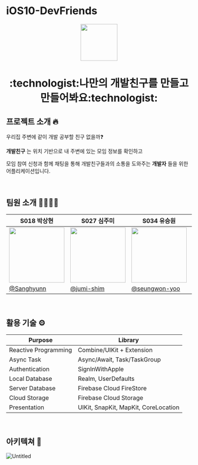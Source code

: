 # iOS10-DevFriends
<p align="center">
<img height="100" src="https://user-images.githubusercontent.com/78123636/200255125-1e22bb1d-facc-486b-9be0-307be0944fe7.png">
</img></p>

<h1 align="center">
 :technologist:나만의 개발친구를 만들고 만들어봐요:technologist:
</h1>

## 프로젝트 소개 :fire:
우리집 주변에 같이 개발 공부할 친구 없을까:question:

__개발친구__ 는 위치 기반으로 내 주변에 있는 모임 정보를 확인하고

모임 참여 신청과 함께 채팅을 통해 개발친구들과의 소통을 도와주는 __개발자__ 들을 위한 어플리케이션입니다.

<br/>

## 팀원 소개 👨‍👨‍👧‍👧

| S018 박상현 | S027 심주미 | S034 유승원 | S037 이대현 |
| --- | --- | --- | --- |
| <img src = "https://user-images.githubusercontent.com/73176655/200266410-ff13afe6-320d-49f4-b9f0-84a72e75ceba.jpg" width=150> | <img src = "https://avatars.githubusercontent.com/u/77629102?v=4" width=150>  | <img src="https://user-images.githubusercontent.com/78123636/200247262-94d75ee8-a278-4813-8779-fb1bb4a9b124.png" width=150> | <img src = "https://user-images.githubusercontent.com/58897339/200350263-12820403-8593-488a-b4b4-98e0cf0ba13c.jpeg" width=150> |
|[@Sanghyunn](https://github.com/Sanghyunn)|[@jumi-shim](https://github.com/jumi-shim)|[@seungwon-yoo](https://github.com/seungwon-yoo)|[@eogus4658](https://github.com/eogus4658)|

<br/>

## 활용 기술 :gear:
 | Purpose                                                   | Library                                                   |
| ------------------------------------------------------------ | ------------------------------------------------------- |
| Reactive Programming | Combine/UIKit + Extension |
| Async Task | Async/Await, Task/TaskGroup |
| Authentication | SignInWithApple |
| Local Database | Realm, UserDefaults |
| Server Database | Firebase Cloud FireStore |
| Cloud Storage | Firebase Cloud Storage |
| Presentation | UIKit, SnapKit, MapKit, CoreLocation |

<br/>

## 아키텍쳐 :triangular_ruler:
![Untitled](https://user-images.githubusercontent.com/78123636/205304142-c6ad20e2-2b49-4495-974c-de58574bbee6.png)
